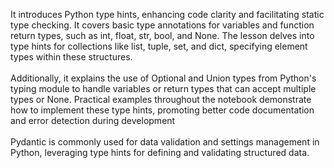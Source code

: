 It introduces Python type hints, enhancing code clarity and facilitating static type checking. It covers basic type annotations for variables and function return types, such as int, float, str, bool, and None. The lesson delves into type hints for collections like list, tuple, set, and dict, specifying element types within these structures. 
<br/>
<br/>
Additionally, it explains the use of Optional and Union types from Python's typing module to handle variables or return types that can accept multiple types or None. Practical examples throughout the notebook demonstrate how to implement these type hints, promoting better code documentation and error detection during development
</br>
</br>
Pydantic is commonly used for data validation and settings management in Python, leveraging type hints for defining and validating structured data.
